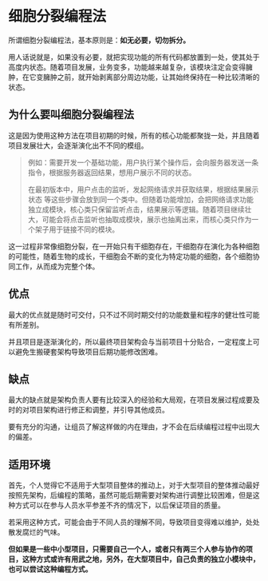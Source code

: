 # 细胞分裂编程法

所谓细胞分裂编程法，基本原则是：**如无必要，切勿拆分。** 

用人话说就是，如果没有必要，就把实现功能的所有代码都放置到一处，使其处于高度内状态。随着项目发展，业务变多，功能越来越复杂，该模块注定会变得臃肿，在它变臃肿之前，就开始剥离部分周边功能，让其始终保持在一种比较清晰的状态。

## 为什么要叫细胞分裂编程法

这是因为使用这种方法在项目初期的时候，所有的核心功能都聚拢一处，并且随着项目发展壮大，会逐渐演化出不不同的模组。

> 例如：需要开发一个基础功能，用户执行某个操作后，会向服务器发送一条指令，根据服务器返回结果，想用户展示不同的状态。
>
> 在最初版本中，用户点击的监听，发起网络请求并获取结果，根据结果展示状态 等这些步骤会放到同一个类中。但随着功能增加，会把网络请求功能独立成模块，核心类只保留监听点击，结果展示等逻辑。随着项目继续壮大，可能会将点击监听也抽取成模块，展示也抽离出来，而核心类只作为一个架子用于链接不同的模块。

这一过程非常像细胞分裂，在一开始只有干细胞存在，干细胞存在演化为各种细胞的可能性，随着生物的成长，干细胞会不断的变化为特定功能的细胞，各个细胞协同工作，从而成为完整个体。

## 优点

最大的优点就是随时可交付，只不过不同时期交付的功能数量和程序的健壮性可能有所差别。

并且项目是逐渐演化的，所以最终项目架构会与当前项目十分贴合，一定程度上可以避免生搬硬套架构导致项目后期功能修改困难。

## 缺点

最大的缺点就是架构负责人要有比较深入的经验和大局观，在项目发展过程成要及时的对项目架构进行修正和调整，并引导其他成员。

要有充分的沟通，让组员了解这样做的内在理由，才不会在后续编程过程中出现大的偏差。

## 适用环境

首先，个人觉得它不适用于大型项目整体的推动上，对于大型项目的整体推动最好按照先架构，后编程的策略，虽然可能后期需要对架构进行调整比较困难，但是这种方式可以在参与人员水平参差不齐的情况下，以后保证项目的质量。

若采用这种方式，可能会由于不同人员的理解不同，导致项目变得难以维护，处处散发腐烂的气味。 

**但如果是一些中小型项目，只需要自己一个人，或者只有两三个人参与协作的项目，这种方式或许有用武之地，另外，在大型项目中，自己负责的独立小模块中，也可以尝试这种编程方式。**